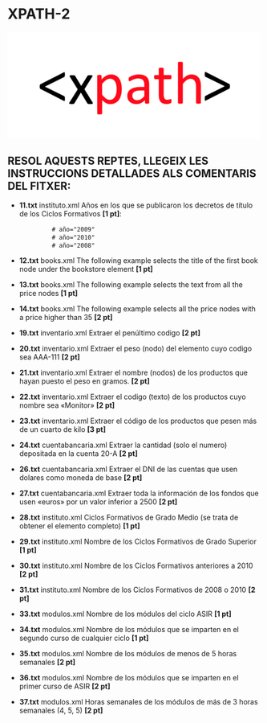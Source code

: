 # XPATH-2
![Reptes PowerShell  =150px](img/xpath-logo.png)
## RESOL AQUESTS REPTES, LLEGEIX LES INSTRUCCIONS DETALLADES ALS COMENTARIS DEL FITXER:
 - **11.txt** instituto.xml Años en los que se publicaron los decretos de título de los Ciclos Formativos **[1 pt]**:

                # año="2009"
                # año="2010"
                # año="2008"

- **12.txt** books.xml The following example selects the title of the first book node under the bookstore element **[1 pt]**
- **13.txt** books.xml The following example selects the text from all the price nodes **[1 pt]**
- **14.txt** books.xml The following example selects all the price nodes with a price higher than 35 **[2 pt]**
- **19.txt** inventario.xml Extraer el penúltimo codigo **[2 pt]**
- **20.txt** inventario.xml Extraer el peso (nodo) del elemento cuyo codigo sea AAA-111 **[2 pt]**
- **21.txt** inventario.xml Extraer el nombre (nodos) de los productos que hayan puesto el peso en gramos. **[2 pt]**
- **22.txt** inventario.xml  Extraer el codigo (texto) de los productos cuyo nombre sea «Monitor» **[2 pt]**
- **23.txt** inventario.xml  Extraer el código de los productos que pesen más de un cuarto de kilo **[3 pt]**
- **24.txt** cuentabancaria.xml Extraer la cantidad (solo el numero) depositada en la cuenta 20-A **[2 pt]**
- **26.txt** cuentabancaria.xml Extraer el DNI de las cuentas que usen dolares como moneda de base **[2 pt]**
- **27.txt** cuentabancaria.xml Extraer toda la información de los fondos que usen «euros» por un valor inferior a 2500 **[2 pt]**
- **28.txt** instituto.xml Ciclos Formativos de Grado Medio (se trata de obtener el elemento <ciclo> completo) **[1 pt]**
- **29.txt** instituto.xml Nombre de los Ciclos Formativos de Grado Superior **[1 pt]**
- **30.txt** instituto.xml Nombre de los Ciclos Formativos anteriores a 2010 **[2 pt]**
- **31.txt** instituto.xml Nombre de los Ciclos Formativos de 2008 o 2010 **[2 pt]**
- **33.txt** modulos.xml Nombre de los módulos del ciclo ASIR **[1 pt]**
- **34.txt** modulos.xml Nombre de los módulos que se imparten en el segundo curso de cualquier ciclo **[1 pt]**
- **35.txt** modulos.xml Nombre de los módulos de menos de 5 horas semanales **[2 pt]**
- **36.txt** modulos.xml Nombre de los módulos que se imparten en el primer curso de ASIR **[2 pt]**
- **37.txt** modulos.xml Horas semanales de los módulos de más de 3 horas semanales (4, 5, 5) **[2 pt]**